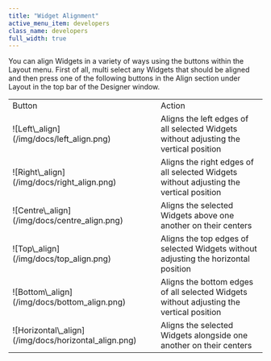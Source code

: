 ```yaml
---
title: "Widget Alignment"
active_menu_item: developers
class_name: developers
full_width: true
---
```



You can align Widgets in a variety of ways using the buttons within the Layout menu. First of all, multi select any Widgets that should be aligned and then press one of the following buttons in the Align section under Layout in the top bar of the Designer window.

<table>
<tr>
<td width="126">
Button

</td>
<td width="16">
</td>
<td>
Action

</td>
</tr>
<tr>
<td width="126">
![Left\_align](/img/docs/left_align.png)

</td>
<td width="16">
</td>
<td>
Aligns the left edges of all selected Widgets without adjusting the vertical position

</td>
</tr>
<tr>
<td width="126">
![Right\_align](/img/docs/right_align.png)

</td>
<td width="16">
</td>
<td>
Aligns the right edges of all selected Widgets without adjusting the vertical position

</td>
</tr>
<tr>
<td width="126">
![Centre\_align](/img/docs/centre_align.png)

</td>
<td width="16">
</td>
<td>
Aligns the selected Widgets above one another on their centers

</td>
</tr>
<tr>
<td width="126">
![Top\_align](/img/docs/top_align.png)

</td>
<td width="16">
</td>
<td>
Aligns the top edges of selected Widgets without adjusting the horizontal position

</td>
</tr>
<tr>
<td width="126">
![Bottom\_align](/img/docs/bottom_align.png)

</td>
<td width="16">
</td>
<td>
Aligns the bottom edges of all selected Widgets without adjusting the vertical position

</td>
</tr>
<tr>
<td width="126">
![Horizontal\_align](/img/docs/horizontal_align.png)

</td>
<td width="16">
</td>
<td>
Aligns the selected Widgets alongside one another on their centers

</td>
</tr>
</table>


